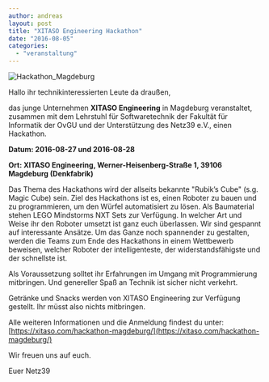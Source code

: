 ```yaml
---
author: andreas
layout: post
title: "XITASO Engineering Hackathon"
date: "2016-08-05"
categories: 
  - "veranstaltung"
---
```


![Hackathon_Magdeburg](https://cdn.netz39.de/img/post-img/2016/Hackathon_Magdeburg.jpg)

Hallo ihr technikinteressierten Leute da draußen,

das junge Unternehmen **XITASO Engineering** in Magdeburg veranstaltet, zusammen mit dem Lehrstuhl für Softwaretechnik der Fakultät für Informatik der OvGU und der Unterstützung des Netz39 e.V., einen Hackathon.

**Datum: 2016-08-27 und 2016-08-28**

**Ort: XITASO Engineering, Werner-Heisenberg-Straße 1, 39106 Magdeburg (Denkfabrik)**

Das Thema des Hackathons wird der allseits bekannte "Rubik’s Cube" (s.g. Magic Cube) sein. Ziel des Hackathons ist es, einen Roboter zu bauen und zu programmieren, um den Würfel automatisiert zu lösen. Als Baumaterial stehen LEGO Mindstorms NXT Sets zur Verfügung. In welcher Art und Weise ihr den Roboter umsetzt ist ganz euch überlassen. Wir sind gespannt auf interessante Ansätze. Um das Ganze noch spannender zu gestalten, werden die Teams zum Ende des Hackathons in einem Wettbewerb beweisen, welcher Roboter der intelligenteste, der widerstandsfähigste und der schnellste ist.

Als Voraussetzung solltet ihr Erfahrungen im Umgang mit Programmierung mitbringen. Und genereller Spaß an Technik ist sicher nicht verkehrt.

Getränke und Snacks werden von XITASO Engineering zur Verfügung gestellt. Ihr müsst also nichts mitbringen.

Alle weiteren Informationen und die Anmeldung findest du unter: [https://xitaso.com/hackathon-magdeburg/](https://xitaso.com/hackathon-magdeburg/)

Wir freuen uns auf euch.

Euer Netz39
